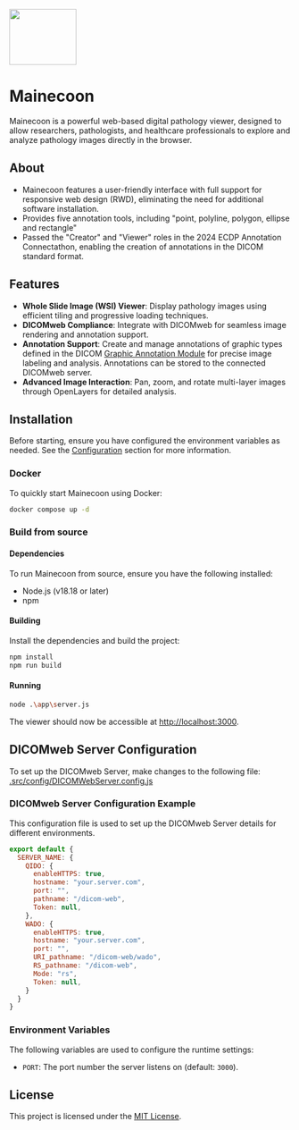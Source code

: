 <p align="left">
  <img src="./src/assests/mainecoon.png" height="100" width="120" alt="" />
</p>

# Mainecoon

Mainecoon is a powerful web-based digital pathology viewer, designed to allow researchers, pathologists, and healthcare professionals to explore and analyze pathology images directly in the browser. 

## About

- Mainecoon features a user-friendly interface with full support for responsive web design (RWD), eliminating the need for additional software installation.
- Provides five annotation tools, including "point, polyline, polygon, ellipse and rectangle"
- Passed the "Creator" and "Viewer" roles in the 2024 ECDP Annotation Connectathon, enabling the creation of annotations in the DICOM standard format.

## Features

- **Whole Slide Image (WSI) Viewer**: Display pathology images using efficient tiling and progressive loading techniques.
- **DICOMweb Compliance**: Integrate with DICOMweb for seamless image rendering and annotation support.
- **Annotation Support**: Create and manage annotations of graphic types defined in the DICOM [Graphic Annotation Module](https://dicom.nema.org/medical/dicom/current/output/chtml/part03/sect_C.10.5.html) for precise image labeling and analysis. Annotations can be stored to the connected DICOMweb server.
- **Advanced Image Interaction**: Pan, zoom, and rotate multi-layer images through OpenLayers for detailed analysis.

## Installation

Before starting, ensure you have configured the environment variables as needed. See the [Configuration](#configuration) section for more information.

### Docker

To quickly start Mainecoon using Docker:

```bash
docker compose up -d
```

### Build from source

#### Dependencies

To run Mainecoon from source, ensure you have the following installed:

- Node.js (v18.18 or later)
- npm

#### Building

Install the dependencies and build the project:

```bash
npm install
npm run build
```

#### Running

```bash
node .\app\server.js
```

The viewer should now be accessible at [http://localhost:3000](http://localhost:3000).

## DICOMweb Server Configuration

To set up the DICOMweb Server, make changes to the following file:
[.src/config/DICOMWebServer.config.js](./src/config/DICOMWebServer.config.js)


### DICOMweb Server Configuration Example

This configuration file is used to set up the DICOMweb Server details for different environments.

```javascript
export default {
  SERVER_NAME: {
    QIDO: {
      enableHTTPS: true,
      hostname: "your.server.com",
      port: "",
      pathname: "/dicom-web",
      Token: null,
    },
    WADO: {
      enableHTTPS: true,
      hostname: "your.server.com",
      port: "",
      URI_pathname: "/dicom-web/wado",
      RS_pathname: "/dicom-web",
      Mode: "rs",
      Token: null,
    }
  }
}
```



### Environment Variables

The following variables are used to configure the runtime settings:

- `PORT`: The port number the server listens on (default: `3000`).

## License

This project is licensed under the [MIT License](./LICENSE).
